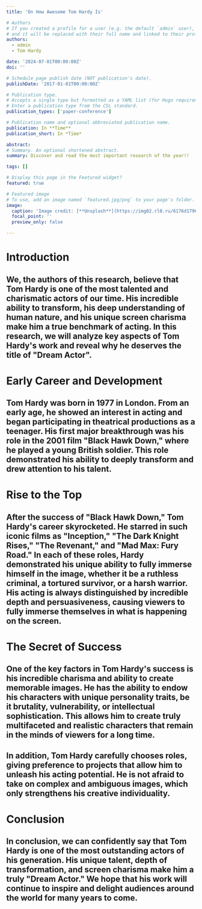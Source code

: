 ```yaml
---
title: 'On How Awesome Tom Hardy Is'

# Authors
# If you created a profile for a user (e.g. the default `admin` user), write the username (folder name) here
# and it will be replaced with their full name and linked to their profile.
authors:
  - admin
  - Tom Hardy

date: '2024-07-01T00:00:00Z'
doi: ''

# Schedule page publish date (NOT publication's date).
publishDate: '2017-01-01T00:00:00Z'

# Publication type.
# Accepts a single type but formatted as a YAML list (for Hugo requirements).
# Enter a publication type from the CSL standard.
publication_types: ['paper-conference']

# Publication name and optional abbreviated publication name.
publication: In **Time**
publication_short: In *Time*

abstract: 
# Summary. An optional shortened abstract.
summary: Discover and read the most important research of the year!!

tags: []

# Display this page in the Featured widget?
featured: true

# Featured image
# To use, add an image named `featured.jpg/png` to your page's folder.
image:
  caption: 'Image credit: [**Unsplash**](https://img02.rl0.ru/6176d1796a926f27b1c74ef3440332b5/765x-i/https/store.rambler.ru/news/img/8bfe701fd60e81fefa9c97855b24dc2d)'
  focal_point: ''
  preview_only: false

---
```


# Introduction

## We, the authors of this research, believe that Tom Hardy is one of the most talented and charismatic actors of our time. His incredible ability to transform, his deep understanding of human nature, and his unique screen charisma make him a true benchmark of acting. In this research, we will analyze key aspects of Tom Hardy's work and reveal why he deserves the title of "Dream Actor".

# Early Career and Development

## Tom Hardy was born in 1977 in London. From an early age, he showed an interest in acting and began participating in theatrical productions as a teenager. His first major breakthrough was his role in the 2001 film "Black Hawk Down," where he played a young British soldier. This role demonstrated his ability to deeply transform and drew attention to his talent.

# Rise to the Top

## After the success of "Black Hawk Down," Tom Hardy's career skyrocketed. He starred in such iconic films as "Inception," "The Dark Knight Rises," "The Revenant," and "Mad Max: Fury Road." In each of these roles, Hardy demonstrated his unique ability to fully immerse himself in the image, whether it be a ruthless criminal, a tortured survivor, or a harsh warrior. His acting is always distinguished by incredible depth and persuasiveness, causing viewers to fully immerse themselves in what is happening on the screen.

# The Secret of Success

## One of the key factors in Tom Hardy's success is his incredible charisma and ability to create memorable images. He has the ability to endow his characters with unique personality traits, be it brutality, vulnerability, or intellectual sophistication. This allows him to create truly multifaceted and realistic characters that remain in the minds of viewers for a long time.

## In addition, Tom Hardy carefully chooses roles, giving preference to projects that allow him to unleash his acting potential. He is not afraid to take on complex and ambiguous images, which only strengthens his creative individuality.

# Conclusion

## In conclusion, we can confidently say that Tom Hardy is one of the most outstanding actors of his generation. His unique talent, depth of transformation, and screen charisma make him a truly "Dream Actor." We hope that his work will continue to inspire and delight audiences around the world for many years to come.

